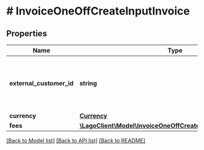 # # InvoiceOneOffCreateInputInvoice

## Properties

Name | Type | Description | Notes
------------ | ------------- | ------------- | -------------
**external_customer_id** | **string** | Unique identifier assigned to the customer in your application. |
**currency** | [**Currency**](Currency.md) |  | [optional]
**fees** | [**\LagoClient\Model\InvoiceOneOffCreateInputInvoiceFeesInner[]**](InvoiceOneOffCreateInputInvoiceFeesInner.md) |  |

[[Back to Model list]](../../README.md#models) [[Back to API list]](../../README.md#endpoints) [[Back to README]](../../README.md)
